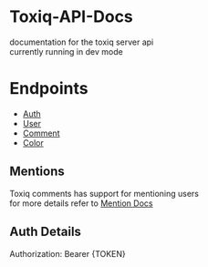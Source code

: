 # Toxiq-API-Docs
documentation for the toxiq server api  
currently running in dev mode


# Endpoints
- [Auth](/Login.md)
- [User](/User.md)
- [Comment](/Comment.md)
- [Color](/Color.md)


## Mentions
Toxiq comments has support for mentioning users  
for more details refer to [Mention Docs](/Mentions.md)

## Auth Details

Authorization: Bearer {TOKEN}
